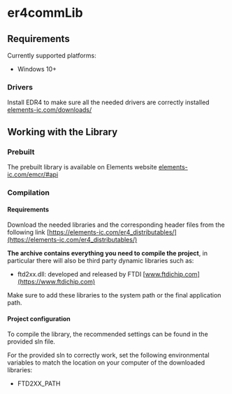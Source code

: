 # er4commLib
## Requirements
Currently supported platforms:
- Windows 10+
### Drivers
Install EDR4 to make sure all the needed drivers are correctly installed [elements-ic.com/downloads/](https://elements-ic.com/downloads/)

## Working with the Library
### Prebuilt
The prebuilt library is available on Elements website [elements-ic.com/emcr/#api](https://elements-ic.com/edr4/#api)
### Compilation
#### Requirements
Download the needed libraries and the corresponding header files from the following link [https://elements-ic.com/er4_distributables/](https://elements-ic.com/er4_distributables/)

**The archive contains everything you need to compile the project**, in particular there will also be third party dynamic libraries such as:
- ftd2xx.dll: developed and released by FTDI [www.ftdichip.com](https://www.ftdichip.com)
  
Make sure to add these libraries to the system path or the final application path.

#### Project configuration
To compile the library, the recommended settings can be found in the provided sln file.

For the provided sln to correctly work, set the following environmental variables to match the location on your computer of the downloaded libraries:
- FTD2XX_PATH
